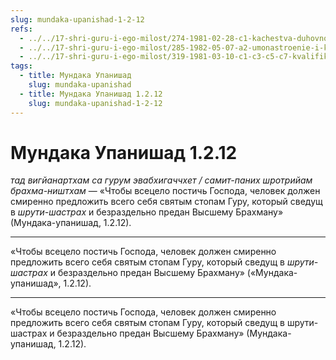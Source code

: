 ```yaml
---
slug: mundaka-upanishad-1-2-12
refs:
  - ../../17-shri-guru-i-ego-milost/274-1981-02-28-c1-kachestva-duhovnogo-uchitelya-i-uchenika.md
  - ../../17-shri-guru-i-ego-milost/285-1982-05-07-a2-umonastroenie-i-kachestva-achari.md
  - ../../17-shri-guru-i-ego-milost/319-1981-03-10-c1-c3-c5-c7-kvalifikatsiya-acharev-i-ih-vzaimodejstvie.md
tags:
  - title: Мундака Упанишад
    slug: mundaka-upanishad
  - title: Мундака Упанишад 1.2.12
    slug: mundaka-upanishad-1-2-12
---
```


# Мундака Упанишад 1.2.12

*тад вигйанартхам са гурум эвабхигаччхет / самит-паних шротрийам брахма-ништхам* — «Чтобы всецело постичь Господа, человек должен смиренно предложить всего себя святым стопам Гуру, который сведущ в *шрути-шастрах* и безраздельно предан Высшему Брахману» (Мундака-упанишад, 1.2.12).

---

«Чтобы всецело постичь Господа, человек должен смиренно предложить всего себя святым стопам Гуру, который сведущ в *шрути-шастрах* и безраздельно предан Высшему Брахману» («Мундака-упанишад», 1.2.12).

---

«Чтобы всецело постичь Господа, человек должен смиренно предложить всего себя святым стопам Гуру, который сведущ в шрути-шастрах и безраздельно предан Высшему Брахману» (Мундака-упанишад, 1.2.12).
